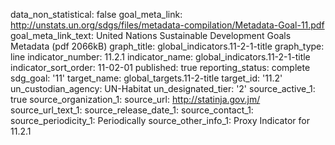 data_non_statistical: false
goal_meta_link: http://unstats.un.org/sdgs/files/metadata-compilation/Metadata-Goal-11.pdf
goal_meta_link_text: United Nations Sustainable Development Goals Metadata (pdf 2066kB)
graph_title: global_indicators.11-2-1-title
graph_type: line
indicator_number: 11.2.1
indicator_name: global_indicators.11-2-1-title
indicator_sort_order: 11-02-01
published: true
reporting_status: complete
sdg_goal: '11'
target_name: global_targets.11-2-title
target_id: '11.2'
un_custodian_agency: UN-Habitat
un_designated_tier: '2'
source_active_1: true
source_organization_1: 
source_url: http://statinja.gov.jm/
source_url_text_1: 
source_release_date_1: 
source_contact_1: 
source_periodicity_1: Periodically
source_other_info_1: Proxy Indicator for 11.2.1